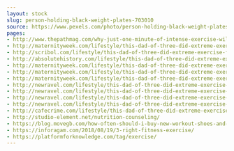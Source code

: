 ```yaml
---
layout: stock
slug: person-holding-black-weight-plates-703010
source: https://www.pexels.com/photo/person-holding-black-weight-plates-703010/
pages:
- http://www.thepathmag.com/why-just-one-minute-of-intense-exercise-will-benefit-your-health/
- http://maternityweek.com/lifestyle/this-dad-of-three-did-extreme-exercise-for-six-months-and-now-he-looks-like-a-completely-new-man/5/
- http://scribol.com/lifestyle/this-dad-of-three-did-extreme-exercise-for-six-months-and-now-he-looks-like-a-completely-new-man/
- http://absolutehistory.com/lifestyle/this-dad-of-three-did-extreme-exercise-for-six-months-and-now-he-looks-like-a-completely-new-man/
- http://maternityweek.com/lifestyle/this-dad-of-three-did-extreme-exercise-for-six-months-and-now-he-looks-like-a-completely-new-man/
- http://maternityweek.com/lifestyle/this-dad-of-three-did-extreme-exercise-for-six-months-and-now-he-looks-like-a-completely-new-man/3/
- http://maternityweek.com/lifestyle/this-dad-of-three-did-extreme-exercise-for-six-months-and-now-he-looks-like-a-completely-new-man/6/
- http://newravel.com/lifestyle/this-dad-of-three-did-extreme-exercise-for-six-months-and-now-he-looks-like-a-completely-new-man/
- http://newravel.com/lifestyle/this-dad-of-three-did-extreme-exercise-for-six-months-and-now-he-looks-like-a-completely-new-man/3/
- http://newravel.com/lifestyle/this-dad-of-three-did-extreme-exercise-for-six-months-and-now-he-looks-like-a-completely-new-man/6/
- http://newravel.com/lifestyle/this-dad-of-three-did-extreme-exercise-for-six-months-and-now-he-looks-like-a-completely-new-man/7/
- http://cafecrime.com/lifestyle/this-dad-of-three-did-extreme-exercise-for-six-months-and-now-he-looks-like-a-completely-new-man/
- http://studio-element.net/nutrition-counseling/
- https://blog.movegb.com/how-often-should-i-buy-new-workout-shoes-and-why
- https://inforagam.com/2018/08/19/3-right-fitness-exercise/
- https://platformforknowledge.com/tag/exercise/
---
```

